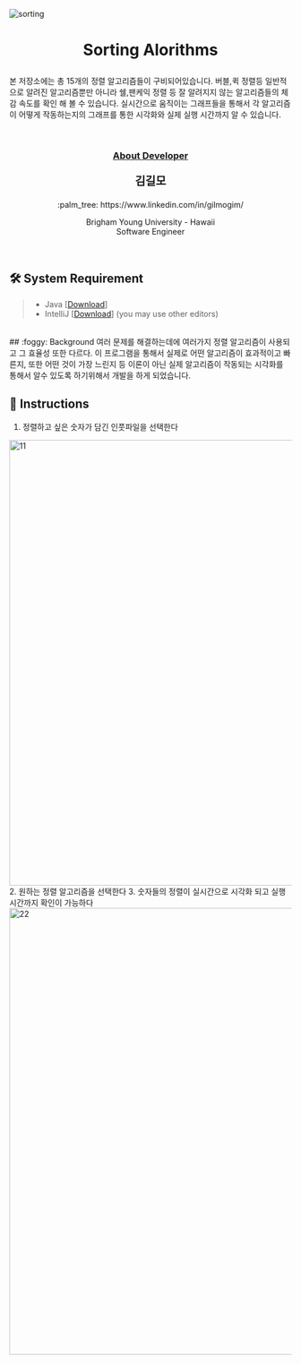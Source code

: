 ![sorting](https://user-images.githubusercontent.com/59432666/114641558-09d19d80-9c6e-11eb-8b80-e22176c40ff9.png)


# <p align="center">Sorting Alorithms</p>

<p>
본 저장소에는 총 15개의 정렬 알고리즘들이 구비되어있습니다. 버블,퀵 정렬등 일반적으로 알려진 알고리즘뿐만 아니라 쉘,팬케익 정렬 등 잘 알려지지 않는 알고리즘들의 체감 속도를 확인 해 볼 수 있습니다.
실시간으로 움직이는 그래프들을 통해서 각 알고리즘이 어떻게 작동하는지의 그래프를 통한 시각화와 실제 실행 시간까지 알 수 있습니다.  
</p>
<br/>


### <p align="center" style="text-decoration:underline">About Developer</p>

**<p align="center" style="font-size:15pt">김길모</p>**
<p align="center">:palm_tree: https://www.linkedin.com/in/gilmogim/ </p>
<p align="center">
Brigham Young University - Hawaii<br/>
Software Engineer<br/>
</p>
<br/>

## :hammer_and_wrench: System Requirement
> + Java [[Download](https://www.java.com/en/download/manual.jsp)]
> + IntelliJ [[Download](https://www.jetbrains.com/idea/download)] (you may use other editors)


<br/>
## :foggy: Background
여러 문제를 해결하는데에 여러가지 정렬 알고리즘이 사용되고 그 효율성 또한 다르다. 이 프로그램을 통해서 실제로 어떤 알고리즘이 효과적이고 빠른지, 또한 어떤 것이 가장 느린지 등 이론이 아닌 실제 알고리즘이
작동되는 시각화를 통해서 알수 있도록 하기위해서 개발을 하게 되었습니다.
<br/>

## :page_with_curl: Instructions
1. 정렬하고 싶은 숫자가 담긴 인풋파일을 선택한다

<img width="796" alt="11" src="https://user-images.githubusercontent.com/59432666/114641576-148c3280-9c6e-11eb-8ecf-b27850e3d206.png">
2. 원하는 정렬 알고리즘을 선택한다
3. 숫자들의 정렬이 실시간으로 시각화 되고 실행 시간까지 확인이 가능하다
<img width="798" alt="22" src="https://user-images.githubusercontent.com/59432666/114641602-22da4e80-9c6e-11eb-9a3c-f7587ab65d24.png">


